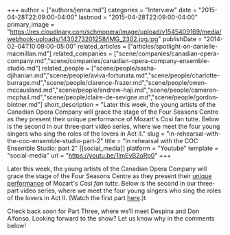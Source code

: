 +++
author = ["authors/jenna.md"]
categories = "Interview"
date = "2015-04-28T22:09:00-04:00"
lastmod = "2015-04-28T22:09:00-04:00"
primary_image = "https://res.cloudinary.com/schmopera/image/upload/v1545409169/media/webhook-uploads/1430273201258/IMG_2302.jpg.jpg"
publishDate = "2014-02-04T10:09:00-05:00"
related_articles = ["articles/spotlight-on-danielle-macmillan.md"]
related_companies = ["scene/companies/canadian-opera-company.md","scene/companies/canadian-opera-company-ensemble-studio.md"]
related_people = ["scene/people/sasha-djihanian.md","scene/people/aviva-fortunata.md","scene/people/charlotte-burrage.md","scene/people/clarence-frazer.md","scene/people/owen-mccausland.md","scene/people/andrew-haji.md","scene/people/cameron-mcphail.md","scene/people/claire-de-sevigne.md","scene/people/gordon-bintner.md"]
short_description = "Later this week, the young artists of the Canadian Opera Company will grace the stage of the Four Seasons Centre as they present their unique performance of Mozart&#039;s Così fan tutte. Below is the second in our three-part video series, where we meet the four young singers who sing the roles of the lovers in Act II."
slug = "in-rehearsal-with-the-coc-ensemble-studio-part-2"
title = "In rehearsal with the COC Ensemble Studio: part 2"
[[social_media]]
platform = "Youtube"
template = "social-media"
url = "https://youtu.be/1lmEvB2oRp0"
+++

Later this week, the young artists of the Canadian Opera Company will grace the stage of the Four Seasons Centre as they present their [unique performance](http://www.coc.ca/PerformancesAndTickets/1314Season/CosiFanTutte/EnsembleStudioPerformance.aspx) of Mozart's _Così fan tutte_. Below is the second in our three-part video series, where we meet the four young singers who sing the roles of the lovers in Act II. (Watch the first part [here](http://http://schmopera.com/in-rehearsal-the-coc-ensemble-studio-part-1/).)t

Check back soon for Part Three, where we’ll meet Despina and Don Alfonso. Looking forward to the show? Let us know why in the comments below!
